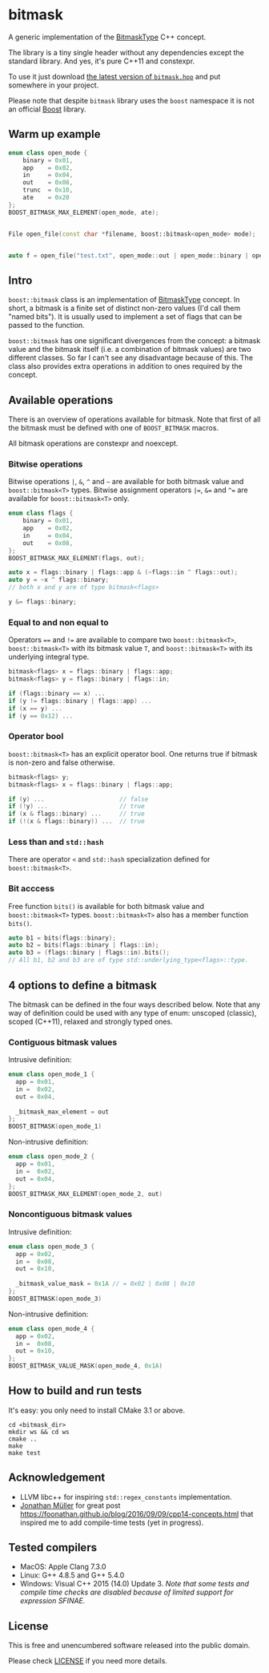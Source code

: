 # bitmask
A generic implementation of the [BitmaskType](http://en.cppreference.com/w/cpp/concept/BitmaskType) C++ concept.

The library is a tiny single header without any dependencies except the standard library. And yes, it's pure C++11 and constexpr.

To use it just download [the latest version of `bitmask.hpp`](include/boost/bitmask.hpp) and put somewhere in your project.

Please note that despite `bitmask` library uses the `boost` namespace it is not an official [Boost](www.boost.org) library.

## Warm up example

```cpp
enum class open_mode {
    binary = 0x01,
    app    = 0x02,
    in     = 0x04,
    out    = 0x08,
    trunc  = 0x10,
    ate    = 0x20
};
BOOST_BITMASK_MAX_ELEMENT(open_mode, ate);


File open_file(const char *filename, boost::bitmask<open_mode> mode);


auto f = open_file("test.txt", open_mode::out | open_mode::binary | open_mode::trunk);
```
## Intro

`boost::bitmask` class is an implementation of [BitmaskType](http://en.cppreference.com/w/cpp/concept/BitmaskType) concept.
In short, a bitmask is a finite set of distinct non-zero values (I'd call them "named bits"). It is usually used to implement a set of flags that can be passed to the function.

`boost::bitmask` has one significant divergences from the concept: a bitmask value and the bitmask itself (i.e. a combination of bitmask values) are two different classes. So far I can't see any disadvantage because of this. The class also provides extra operations in addition to ones required by the concept.

## Available operations

There is an overview of operations available for bitmask. Note that first of all the bitmask must be defined with one of `BOOST_BITMASK` macros.

All bitmask operations are constexpr and noexcept.

### Bitwise operations

Bitwise operations `|`, `&`, `^` and `~` are available for both bitmask value and `boost::bitmask<T>` types.
Bitwise assignment operators `|=`, `&=` and `^=` are available for `boost::bitmask<T>` only.

```cpp
enum class flags {
    binary = 0x01,
    app    = 0x02,
    in     = 0x04,
    out    = 0x08,
};
BOOST_BITMASK_MAX_ELEMENT(flags, out);

auto x = flags::binary | flags::app & (~flags::in ^ flags::out);
auto y = ~x ^ flags::binary;
// both x and y are of type bitmask<flags>

y &= flags::binary;
```

### Equal to and non equal to 

Operators `==` and `!=` are available to compare two `boost::bitmask<T>`, `boost::bitmask<T>` with its bitmask value `T`, and `boost::bitmask<T>` with its underlying integral type.

```cpp
bitmask<flags> x = flags::binary | flags::app;
bitmask<flags> y = flags::binary | flags::in;

if (flags::binary == x) ...
if (y != flags::binary | flags::app) ...
if (x == y) ...
if (y == 0x12) ...
```
### Operator bool

`boost::bitmask<T>` has an explicit operator bool. One returns true if bitmask is non-zero and false otherwise.

```cpp
bitmask<flags> y;
bitmask<flags> x = flags::binary | flags::app;

if (y) ...                     // false
if (!y) ...                    // true
if (x & flags::binary) ...     // true
if (!(x & flags::binary)) ...  // true
```

### Less than and `std::hash`

There are operator `<` and `std::hash` specialization defined for `boost::bitmask<T>`.

### Bit acccess

Free function `bits()` is available for both bitmask value and `boost::bitmask<T>` types.
`boost::bitmask<T>` also has a member function `bits()`.

```cpp
auto b1 = bits(flags::binary);
auto b2 = bits(flags::binary | flags::in);
auto b3 = (flags::binary | flags::in).bits();
// All b1, b2 and b3 are of type std::underlying_type<flags>::type.
```

## 4 options to define a bitmask

The bitmask can be defined in the four ways described below. Note that any way of definition could be used with any type of enum: unscoped (classic), scoped (C++11), relaxed and strongly typed ones.

### Contiguous bitmask values

Intrusive definition:

```cpp
enum class open_mode_1 {
  app = 0x01,
  in =  0x02,
  out = 0x04,
  
  _bitmask_max_element = out
};
BOOST_BITMASK(open_mode_1)
```

Non-intrusive definition:

```cpp
enum class open_mode_2 {
  app = 0x01,
  in =  0x02,
  out = 0x04,
};
BOOST_BITMASK_MAX_ELEMENT(open_mode_2, out)
```

### Noncontiguous bitmask values

Intrusive definition:

```cpp
enum class open_mode_3 {
  app = 0x02,
  in =  0x08,
  out = 0x10,
  
  _bitmask_value_mask = 0x1A // = 0x02 | 0x08 | 0x10
};
BOOST_BITMASK(open_mode_3)
```

Non-intrusive definition:

```cpp
enum class open_mode_4 {
  app = 0x02,
  in =  0x08,
  out = 0x10,
};
BOOST_BITMASK_VALUE_MASK(open_mode_4, 0x1A)
```

## How to build and run tests

It's easy: you only need to install CMake 3.1 or above.

```
cd <bitmask_dir>
mkdir ws && cd ws
cmake ..
make
make test
```

## Acknowledgement

- LLVM libc++ for inspiring `std::regex_constants` implementation.
- [Jonathan Müller](https://twitter.com/foonathan) for great post https://foonathan.github.io/blog/2016/09/09/cpp14-concepts.html that inspired me to add compile-time tests (yet in progress).

## Tested compilers

- MacOS: Apple Clang 7.3.0
- Linux: G++ 4.8.5 and G++ 5.4.0
- Windows: Visual C++ 2015 (14.0) Update 3.
  *Note that some tests and compile time checks are disabled because of limited support for expression SFINAE.*

## License
This is free and unencumbered software released into the public domain.

Please check [LICENSE](LICENSE) if you need more details.
